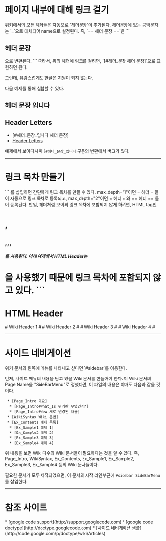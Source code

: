 <h1>페이지 내부에 대해 링크 걸기</h1>
위키에서의 모든 헤더들은 자동으로 `<a name="헤더문장">헤더문장</a>`이 추가된다.
헤더문장에 있는 공백문자는 `_`으로 대체되어 name으로 설정된다. 즉,
`== 헤더 문장 ==`은
```
<h2><a name="헤더_문장"/>헤더 문장</h2>으로 변환된다.
```
따라서, 위의 헤더에 링크를 걸려면, `[#헤더_문장 헤더 문장]`으로 표현하면 된다.

그런데, 유감스럽게도 한글은 지원이 되지 않는다.

다음 예제를 통해 실험할 수 있다.

## 헤더 문장 입니다 ##

## Header Letters ##

  * [#헤더_문장_입니다 헤더 문장]
  * [Header Letters](#Header_Letters.md)

예제에서 보이다시피 `[#헤더_문장_입니다` 구문의 변환에서 버그가 있다.

---

<h1>링크 목차 만들기</h1>
```
<wiki:toc max_depth="1" />를 삽입하면 간단하게 링크 목차를 만들 수 있다.
max_depth="1"이면 = 헤더 = 들이 자동으로 링크 목차로 등록되고,
max_depth="2"이면 = 헤더 = 와 == 헤더 == 들이 등록된다.
만일, 헤더처럼 보이되 링크 목차에 포함되지 않게 하려면,
HTML tag인 <h1>,<h2>,,,<h5>를 사용한다.
아래 예제에서 HTML Header는 <h1>을 사용했기 때문에 링크 목차에 포함되지 않고 있다.
```



<h1>HTML Header</h1>
# Wiki Header 1 #
# Wiki Header 2 #
# Wiki Header 3 #
# Wiki Header 4 #


---

<h1>사이드 네비게이션</h1>
위키 문서의 왼쪽에 메뉴를 나타내고 싶다면 `#sidebar`를 이용한다.

먼저, 사이드 메뉴의 내용을 담고 있을 Wiki 문서를 만들어야 한다. 이 Wiki 문서의 Page Name을
"SideBarMenu"로 정했다면, 이 파일의 내용은 아마도 다음과 같을 것이다.
```
 * [Page_Intro 개요]
  * [Page_Intro#What_Is 위키란 무엇인가?]
  * [Page_Intro#New 새로 변경된 내용]
 * [WikiSyntax Wiki 문법]
 * [Ex_Contents 예제 목록]
  * [Ex_Sample1 예제 1]
  * [Ex_Sample2 예제 2]
  * [Ex_Sample3 예제 3]
  * [Ex_Sample4 예제 4]
```
위 내용을 보면 Wiki 다수의 Wiki 문서들이 필요하다는 것을 알 수 있다.
즉, Page\_Intro, WikiSyntax, Ex\_Contents, Ex\_Sample1, Ex\_Sample2, Ex\_Sample3, Ex\_Sample4 등의 Wiki 문서들이다.

필요한 문서가 모두 제작되었으면, 이 문서의 시작 라인부근에 `#sidebar SideBarMenu`를 삽입한다.


---

<h1>참조 사이트</h1>
  * [google code support](http://support.googlecode.com)
  * [google code doctype](http://doctype.googlecode.com)
  * [사이드 네비게이션 샘플](http://code.google.com/p/doctype/wiki/Articles)